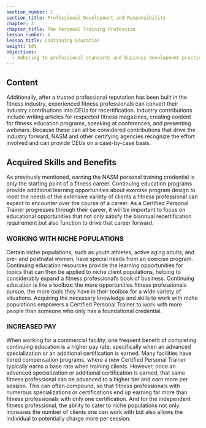 ```yaml
---
section_number: 1
section_title: Professional Development and Responsibility
chapter: 2
chapter_title: The Personal Training Profession
lesson_number: 6
lesson_title: Continuing Education
weight: 10%
objectives:
  - Adhering to professional standards and business development practices.
---
```


## Content
Additionally, after a trusted professional reputation has been built in the fitness industry, experienced fitness professionals can convert their industry contributions into CEUs for recertification. Industry contributions include writing articles for respected fitness magazines, creating content for fitness education programs, speaking at conferences, and presenting webinars. Because these can all be considered contributions that drive the industry forward, NASM and other certifying agencies recognize the effort involved and can provide CEUs on a case-by-case basis.

## Acquired Skills and Benefits

As previously mentioned, earning the NASM personal training credential is only the starting point of a fitness career. Continuing education programs provide additional learning opportunities about exercise program design to meet the needs of the extensive variety of clients a fitness professional can expect to encounter over the course of a career. As a Certified Personal Trainer progresses through their career, it will be important to focus on educational opportunities that not only satisfy the biannual recertification requirement but also function to drive that career forward.

### WORKING WITH NICHE POPULATIONS

Certain niche populations, such as youth athletes, active aging adults, and pre- and postnatal women, have special needs from an exercise program. Continuing education resources provide the learning opportunities for topics that can then be applied to niche client populations, helping to considerably expand a fitness professional’s book of business. Continuing education is like a toolbox: the more opportunities fitness professionals pursue, the more tools they have in their toolbox for a wide variety of situations. Acquiring the necessary knowledge and skills to work with niche populations empowers a Certified Personal Trainer to work with more people than someone who only has a foundational credential.

### INCREASED PAY

When working for a commercial facility, one frequent benefit of completing continuing education is a higher pay rate, specifically when an advanced specialization or an additional certification is earned. Many facilities have tiered compensation programs, where a new Certified Personal Trainer typically earns a base rate when training clients. However, once an advanced specialization or additional certification is earned, that same fitness professional can be advanced to a higher tier and earn more per session. This can often compound, so that fitness professionals with numerous specializations or certifications end up earning far more than fitness professionals with only one certification. And for the independent fitness professional, the ability to cater to niche populations not only increases the number of clients one can work with but also allows the individual to potentially charge more per session.